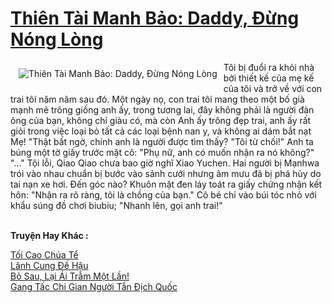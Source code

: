 <a href="https://truyentiki.com/thien-tai-manh-bao-daddy-dung-nong-long.30490/" title="Thiên Tài Manh Bảo: Daddy, Đừng Nóng Lòng"><h1>Thiên Tài Manh Bảo: Daddy, Đừng Nóng Lòng</h1></a><div style="display:table"><img align="right" style="float: left; padding: 10px;" src="https://truyentiki.com/a/img/str/src/30490.jpg" alt="Thiên Tài Manh Bảo: Daddy, Đừng Nóng Lòng">Tôi bị đuổi ra khỏi nhà bởi thiết kế của mẹ kế của tôi và trở về với con trai tôi năm năm sau đó. Một ngày nọ, con trai tôi mang theo một bố già mạnh mẽ trông giống anh ấy, trong tương lai, đây không phải là người đàn ông của bạn, không chỉ giàu có, mà còn Anh ấy trông đẹp trai, anh ấy rất giỏi trong việc loại bỏ tất cả các loại bệnh nan y, và không ai dám bắt nạt Mẹ! "Thật bất ngờ, chính anh là người được tìm thấy? "Tôi từ chối!" Anh ta búng một tờ giấy trước mặt cô: "Phụ nữ, anh có muốn nhận ra nó không?" "..." Tội lỗi, Qiao Qiao chưa bao giờ nghĩ Xiao Yuchen. Hai người bị Mạnhwa trói vào nhau chuẩn bị bước vào sảnh cưới nhưng âm mưu đã bị phá hủy do tai nạn xe hơi. Đến góc nào? Khuôn mặt đen láy toát ra giấy chứng nhận kết hôn: "Nhận ra rõ ràng, tôi là chồng của bạn." Cô bé chỉ vào búi tóc nhỏ với khẩu súng đồ chơi biubiu; "Nhanh lên, gọi anh trai!"</div><p><br><b>Truyện Hay Khác :</b></p><a href="https://truyentiki.com/toi-cao-chua-te.30489/" alt="Tối Cao Chúa Tể">Tối Cao Chúa Tể</a><br/><a href="https://github.com/nownovels/truyenhay/tree/master/truyenhay/30430/README.md" alt="Lãnh Cung Đế Hậu">Lãnh Cung Đế Hậu</a><br/><a href="https://github.com/nownovels/truyenhay/tree/master/truyenhay/30381/README.md" alt="Bỏ Sau, Lại Ái Trẫm Một Lần!">Bỏ Sau, Lại Ái Trẫm Một Lần!</a><br/><a href="https://github.com/nownovels/top500/tree/master/truyenhay/33751/" alt="Gang Tấc Chi Gian Người Tẫn Địch Quốc">Gang Tấc Chi Gian Người Tẫn Địch Quốc</a><br/>